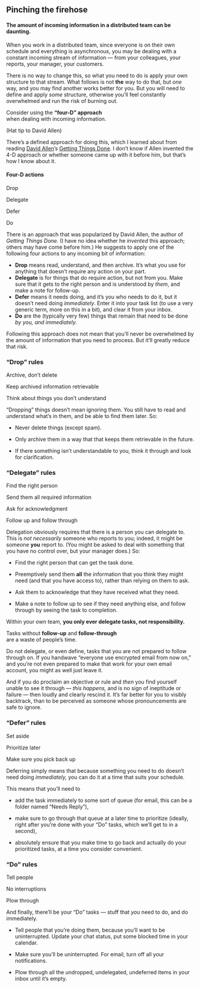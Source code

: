 ## Pinching the firehose


#### The **amount of incoming information** in a distributed team can be **daunting.**

<!-- Note -->
When you work in a distributed team, since everyone is on their own
schedule and everything is asynchronous, you may be dealing with a
constant incoming stream of information — from your colleagues, your
reports, your manager, your customers. 

There is no way to change this, so what you need to do is apply your
own structure to that stream. What follows is not **the** way to do
that, but *one* way, and you may find another works better for
you. But you will need to define and apply *some* structure, otherwise
you’ll feel constantly overwhelmed and run the risk of burning out.


Consider using the **“four-D” approach**  
when dealing with incoming information.

(Hat tip to David Allen)

<!-- Note -->
There’s a defined approach for doing this, which I learned about from
reading [David
Allen](https://en.wikipedia.org/wiki/David_Allen_(author))’s [Getting
Things
Done](https://www.goodreads.com/book/show/1633.Getting_Things_Done). I
don’t know if Allen invented the 4-D approach or whether someone came
up with it before him, but that’s how I know about it.


#### Four-D actions

Drop <!-- .element: class="fragment" -->

Delegate <!-- .element: class="fragment" -->

Defer <!-- .element: class="fragment" -->

Do <!-- .element: class="fragment" -->

<!-- Note -->
There is an approach that was popularized by David Allen, the author
of *Getting Things Done.* (I have no idea whether he *invented* this
approach; others may have come before him.) He suggests to apply one
of the following four actions to any incoming bit of information:

* **Drop** means read, understand, and then archive. It’s what you use
  for anything that doesn’t require any action on your part.
* **Delegate** is for things that do require action, but not from
  you. Make sure that it gets to the right person and is understood by
  *them*, and make a note for follow-up.
* **Defer** means it needs doing, and it’s you who needs to do it, but
  it doesn’t need doing *immediately*. Enter it into your task list
  (to use a very generic term, more on this in a bit), and clear it
  from your inbox.
* **Do** are the (typically very few) things that remain that need to
  be done *by you, and immediately.*

Following this approach does not mean that you’ll never be overwhelmed
by the amount of information that you need to process. But it’ll
greatly reduce that risk.


### “Drop” rules

Archive, don’t delete <!-- .element: class="fragment" -->

Keep archived information retrievable <!-- .element: class="fragment" -->

Think about things you don’t understand <!-- .element: class="fragment" -->

<!-- Note -->
“Dropping” things doesn’t mean ignoring them. You still have to read
and understand what’s in them, and be able to find them later. So:

* Never delete things (except spam).

* Only archive them in a way that that keeps them retrievable in the
  future.

* If there something isn’t understandable to you, think it through and
  look for clarification.


### “Delegate” rules

Find the right person <!-- .element: class="fragment" -->

Send them all required information <!-- .element: class="fragment" -->

Ask for acknowledgment <!-- .element: class="fragment" -->

Follow up and follow through <!-- .element: class="fragment" -->

<!-- Note -->
Delegation obviously requires that there is a person you can delegate
to. This is *not necessarily* someone who reports to you; indeed, it
might be someone **you** report to. (You might be asked to deal with
something that you have no control over, but your manager does.) So:

* Find the right person that can get the task done.

* Preemptively send them **all** the information that you think they
  might need (and that you have access to), rather than relying on
  them to ask.

* Ask them to acknowledge that they have received what they need.

* Make a note to follow up to see if they need anything else, and
  follow through by seeing the task to completion.

Within your own team, **you only ever delegate tasks, not
responsibility.**


Tasks without **follow-up** and **follow-through**  
are a waste of people’s time.

<!-- Note -->
Do not delegate, or even define, tasks that you are not prepared to
follow through on. If you handwave “everyone use encrypted email from
now on,” and you’re not even prepared to make that work for your own
email account, you might as well just leave it.

And if you do proclaim an objective or rule and *then* you find yourself
unable to see it through — *this happens,* and is no sign of
ineptitude or failure — then loudly and clearly rescind it. It’s far
better for you to visibly backtrack, than to be perceived as someone
whose pronouncements are safe to ignore.


### “Defer” rules

Set aside <!-- .element: class="fragment" -->

Prioritize later <!-- .element: class="fragment" -->

Make sure you pick back up  <!-- .element: class="fragment" -->

<!-- Note -->
Deferring simply means that because something you need to do doesn’t
need doing *immediately,* you can do it at a time that suits your
schedule.

This means that you’ll need to

* add the task immediately to some sort of queue (for email, this can
  be a folder named “Needs Reply”),

* make sure to go through that queue at a later time to prioritize
  (ideally, right after you’re done with your “Do” tasks, which we’ll
  get to in a second),

* absolutely ensure that you make time to go back and actually do your
  prioritized tasks, at a time you consider convenient.


### “Do” rules

Tell people <!-- .element: class="fragment" -->

No interruptions <!-- .element: class="fragment" -->

Plow through  <!-- .element: class="fragment" -->

<!-- Note -->
And finally, there’ll be your “Do” tasks — stuff that *you* need to
do, and do immediately.

* Tell people that you’re doing them, because you’ll want to be
  uninterrupted. Update your chat status, put some blocked time in
  your calendar.

* Make sure you’ll be uninterrupted. For email, turn off all your
  notifications.
  
* Plow through all the undropped, undelegated,
  undeferred items in your inbox until it’s empty.
